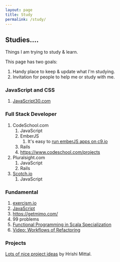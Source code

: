 ```yaml
---
layout: page
title: Study
permalink: /study/
---
```


## Studies....

Things I am trying to study & learn.   

This page has two goals: 

1. Handy place to keep & update what I'm studying.
1. Invitation for people to help me or study with me.

### JavaScript and CSS
1. [JavaScript30.com](https://javascript30.com)

### Full Stack Developer
1. CodeSchool.com 
   1. JavaScript
   1. EmberJS
      1. It's easy to [run emberJS apps on c9.io](https://community.c9.io/t/getting-started-with-emberjs/1788)
   1. Rails
   2. https://www.codeschool.com/projects
1. Pluralsight.com
   1. JavaScript
   1. Rails
1. [Scotch.io](https://scotch.io/)
   1. JavaScript

### Fundamental
1. [exercism.io](http://exercism.io)
  1. [JavaScript](http://exercism.io/languages/javascript)
1. https://getmimo.com/
1. 99 problems
1. [Functional Programming in Scala Specialization](https://www.coursera.org/specializations/scala)
1. [Video: Workflows of Refactoring](https://www.youtube.com/watch?v=vqEg37e4Mkw)

### Projects
<a href="https://medium.freecodecamp.com/every-time-you-build-a-to-do-list-app-a-puppy-dies-505b54637a5d#.2ofvus765">Lots of nice project ideas</a> by 
Hrishi Mittal.

